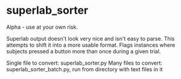 # superlab_sorter
Alpha - use at your own risk.

Superlab output doesn't look very nice and isn't easy to parse. This attempts to shift it into a more usable format. Flags instances where subjects pressed a button more than once during a given trial.

Single file to convert: superlab_sorter.py 
Many files to convert: superlab_sorter_batch.py, run from directory with text files in it
